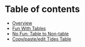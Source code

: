 # Table of contents

* [Overview](README.md)
* [Fun With Tables](test-file.md)
* [No Fun: Table to Non-table](de-table.md)
* [Copy/paste/edit Tides Table](tides-table.md)
